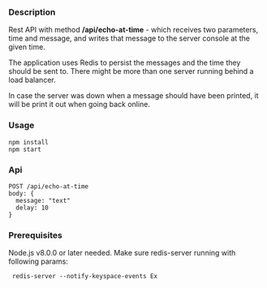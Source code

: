 ### Description

Rest API with method **/api/echo-at-time** - which receives two parameters, time and message, and writes that message to the server console at the given time.

The application uses Redis to persist the messages and the time they should be sent to. There might be more than one server running behind a load balancer.

In case the server was down when a message should have been printed, it will be print it out when going back online.

### Usage

```
npm install
npm start
```

### Api
```
POST /api/echo-at-time
body: {
  message: "text"
  delay: 10
}
```


### Prerequisites
Node.js v8.0.0 or later needed.
Make sure redis-server running with following params:
```
 redis-server --notify-keyspace-events Ex
```
